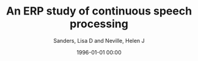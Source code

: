 ---
layout: post
title: An ERP study of continuous speech processing

date: 1996-01-01 00:00
author: Sanders, Lisa D and Neville, Helen J
tags: ["auditory","language","lexical","speech perception","speech segmentation","temporal parsing"]
journal: Cognitive Brain Research

link: https://doi.org/10.1016/s0926-6410(02)00195-7

year: 2003
---